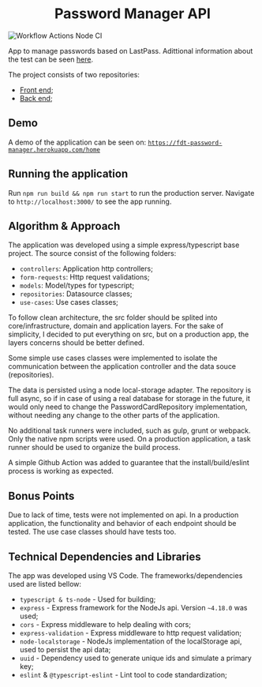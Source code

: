 
<h1 align="center">Password Manager API</h1>

![Workflow Actions Node CI](https://github.com/fdttests/password-manager-api/actions/workflows/ci.yml/badge.svg)

App to manage passwords based on LastPass. Adittional information about the test can be seen [here](https://github.com/fdttests/password-manager/blob/main/challenge.md).

The project consists of two repositories:

- [Front end](https://github.com/fdttests/password-manager);
- [Back end](https://github.com/fdttests/password-manager-api);

## Demo

A demo of the application can be seen on:  [`https://fdt-password-manager.herokuapp.com/home`](https://fdt-password-manager.herokuapp.com/home)

## Running the application

Run `npm run build && npm run start` to run the production server. Navigate to `http://localhost:3000/` to see the app running.

## Algorithm & Approach

The application was developed using a simple express/typescript base project. The source consist of the following folders:

- `controllers`: Application http controllers;
- `form-requests`: Http request validations; 
- `models`: Model/types for typescript;
- `repositories`: Datasource classes;
- `use-cases`: Use cases classes;

To follow clean architecture, the src folder should be splited into core/infrastructure, domain and application layers. For the sake of simplicity, I decided to put everything on src, but on a production app, the layers concerns should be better defined.

Some simple use cases classes were implemented to isolate the communication between the application controller and the data souce (repositories).

The data is persisted using a node local-storage adapter. The repository is full async, so if in case of using a real database for storage in the future, it would only need to change the PasswordCardRepository implementation, without needing any change to the other parts of the application. 

No additional task runners were included, such as gulp, grunt or webpack. Only the native npm scripts were used. On a production application, a task runner should be used to organize the build process.

A simple Github Action was added to guarantee that the install/build/eslint process is working as expected.

## Bonus Points

Due to lack of time, tests were not implemented on api. In a production application, the functionality and behavior of each endpoint should be tested. The use case classes should have tests too.

## Technical Dependencies and Libraries

The app was developed using VS Code. The frameworks/dependencies used are listed bellow:

- `typescript & ts-node` - Used for building;
- `express` - Express framework for the NodeJs api. Version `~4.18.0` was used;
- `cors` - Express middleware to help dealing with cors;
- `express-validation` - Express middleware to http request validation;
- `node-localstorage` - NodeJs implementation of the localStorage api, used to persist the api data;
- `uuid` - Dependency used to generate unique ids and simulate a primary key;
- `eslint` & `@typescript-eslint` - Lint tool to code standardization;